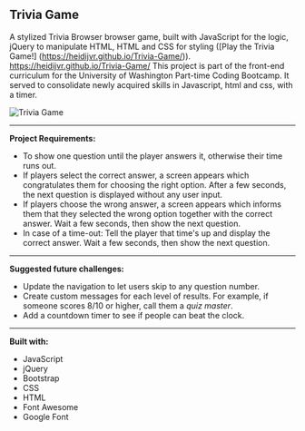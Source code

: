 ## **Trivia Game**

A stylized Trivia Browser browser game, built with JavaScript for the logic, jQuery to manipulate HTML, HTML and CSS for styling ([Play the Trivia Game!] (https://heidijvr.github.io/Trivia-Game/)). https://heidijvr.github.io/Trivia-Game/
This project is part of the front-end curriculum for the University of Washington Part-time Coding Bootcamp. It served to consolidate newly acquired skills in Javascript, html and css, with a timer.

<img src="https://heidijvr.github.io/TriviaGame/assets/Images/screencapture.png" alt="Trivia Game">

-----

**Project Requirements:**
* To show one question until the player answers it, otherwise their time runs out.
* If players select the correct answer, a screen appears which congratulates them for choosing the right option. After a few seconds, the next question is displayed without any user input.
* If players choose the wrong answer, a screen appears which informs them that they selected the wrong option together with the correct answer. Wait a few seconds, then show the next question.
* In case of a time-out: Tell the player that time's up and display the correct answer. Wait a few seconds, then show the next question.

-----

**Suggested future challenges:**
* Update the navigation to let users skip to any question number.
* Create custom messages for each level of results. For example, if someone scores 8/10 or higher, call them a _quiz master_.
* Add a countdown timer to see if people can beat the clock.

-----

**Built with:**

* JavaScript
* jQuery
* Bootstrap
* CSS
* HTML
* Font Awesome
* Google Font
